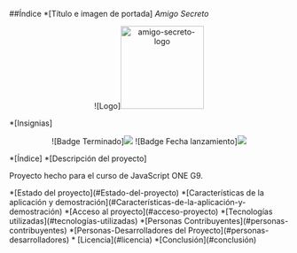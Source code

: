 ##Índice
*[Título e imagen de portada]
<em align="center"> Amigo Secreto </em>
<p align="center">
![Logo]<img width="150" height="150" alt="amigo-secreto-logo" src="https://github.com/user-attachments/assets/1a40af81-9e01-4ff1-bbaf-a628250819fa" />
</p>
*[Insignias]
<p align="center">
![Badge Terminado]<img src="https://img.shields.io/badge/Estado-TERMINADO-purple">
![Badge Fecha lanzamiento]<img src="https://img.shields.io/badge/Fecha%20de%20lanzamiento-Agosto%202025-orange">
</p>
*[Índice]
*[Descripción del proyecto]
<p align="justify">
Proyecto hecho para el curso de JavaScript ONE G9.
</p>
*[Estado del proyecto](#Estado-del-proyecto)
*[Características de la aplicación y demostración](#Características-de-la-aplicación-y-demostración)
*[Acceso al proyecto](#acceso-proyecto)
*[Tecnologías utilizadas](#tecnologías-utilizadas)
*[Personas Contribuyentes](#personas-contribuyentes)
*[Personas-Desarrolladores del Proyecto](#personas-desarrolladores)
* [Licencia](#licencia)
*[Conclusión](#conclusión)
